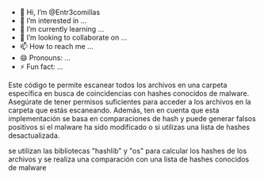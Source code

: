 - 👋 Hi, I’m @Entr3comillas
- 👀 I’m interested in ...
- 🌱 I’m currently learning ...
- 💞️ I’m looking to collaborate on ...
- 📫 How to reach me ...
- 😄 Pronouns: ...
- ⚡ Fun fact: ...

<!---
Entr3comillas/Entr3comillas is a ✨ special ✨ repository because its `README.md` (this file) appears on your GitHub profile.
You can click the Preview link to take a look at your changes.
--->

Este código te permite escanear todos los archivos en una carpeta específica en busca de coincidencias con hashes conocidos 
de malware. Asegúrate de tener permisos suficientes para acceder a los archivos en la carpeta que estás escaneando. Además, 
ten en cuenta que esta implementación se basa en comparaciones de hash y puede generar falsos positivos si el malware ha sido 
modificado o si utilizas una lista de hashes desactualizada.

 se utilizan las bibliotecas  "hashlib" y "os" para calcular los hashes de los archivos y se realiza una comparación con una lista 
 de hashes conocidos de malware
